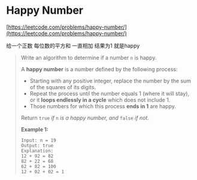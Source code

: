 # Happy Number

[https://leetcode.com/problems/happy-number/](https://leetcode.com/problems/happy-number/)

给一个正数 每位数的平方和 一直相加   结果为1 就是happy

> Write an algorithm to determine if a number `n` is happy.
>
> A **happy number** is a number defined by the following process:
>
> * Starting with any positive integer, replace the number by the sum of the squares of its digits.
> * Repeat the process until the number equals 1 (where it will stay), or it **loops endlessly in a cycle** which does not include 1.
> * Those numbers for which this process **ends in 1** are happy.
>
> Return `true` _if_ `n` _is a happy number, and_ `false` _if not_.
>
> &#x20;
>
> **Example 1:**
>
> ```
> Input: n = 19
> Output: true
> Explanation:
> 12 + 92 = 82
> 82 + 22 = 68
> 62 + 82 = 100
> 12 + 02 + 02 = 1
> ```
